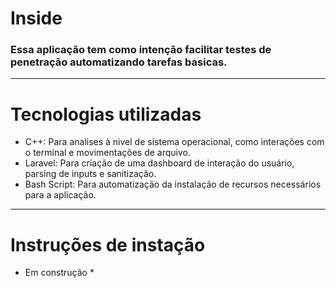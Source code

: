 # Inside
### Essa aplicação tem como intenção facilitar testes de penetração automatizando tarefas basicas.

---
# Tecnologias utilizadas

* C++: Para analises à nivel de sistema operacional, como interações com o terminal e movimentações de arquivo.
* Laravel: Para criação de uma dashboard de interação do usuário, parsing de inputs e sanitização.
* Bash Script: Para automatização da instalação de recursos necessários para a aplicação.

---
# Instruções de instação

* Em construção *
